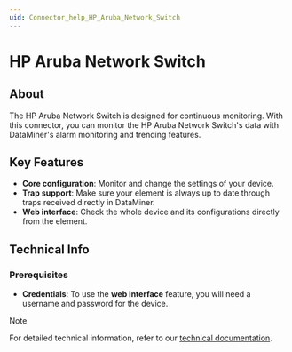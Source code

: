 ```yaml
---
uid: Connector_help_HP_Aruba_Network_Switch
---
```


# HP Aruba Network Switch

## About

The HP Aruba Network Switch is designed for continuous monitoring. With this connector, you can monitor the HP Aruba Network Switch's data with DataMiner's alarm monitoring and trending features.

## Key Features

- **Core configuration**: Monitor and change the settings of your device.
- **Trap support**: Make sure your element is always up to date through traps received directly in DataMiner.
- **Web interface**: Check the whole device and its configurations directly from the element.

## Technical Info

### Prerequisites

- **Credentials**: To use the **web interface** feature, you will need a username and password for the device.

> [!NOTE]
> For detailed technical information, refer to our [technical documentation](xref:Connector_help_HP_Aruba_Network_Switch_Technical).

